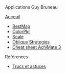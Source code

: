 Applications Guy Bruneau

[Acceuil](https://gbruneau.github.io)

* [BestMap](https://gbruneau.github.io/BestMap) 
* [ColorPkr](https://gbruneau.github.io/ColorPkr) 
* [Scale](https://gbruneau.github.io/Scale) 
* [Oblique Strategies](https://gbruneau.github.io/Oblique/)
* [Cheat sheet AchiMate 3](https://gbruneau.github.io/ArchiMate/)

Références

* [Trucs et astuces](https://github.com/gbruneau/Trucs-et-astuces)
